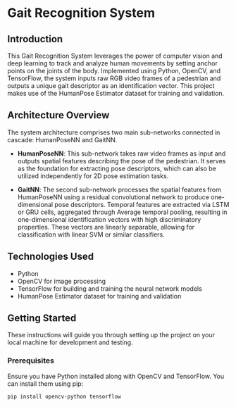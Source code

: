 # Gait Recognition System

## Introduction
This Gait Recognition System leverages the power of computer vision and deep learning to track and analyze human movements by setting anchor points on the joints of the body. Implemented using Python, OpenCV, and TensorFlow, the system inputs raw RGB video frames of a pedestrian and outputs a unique gait descriptor as an identification vector. This project makes use of the HumanPose Estimator dataset for training and validation.



## Architecture Overview
The system architecture comprises two main sub-networks connected in cascade: HumanPoseNN and GaitNN.

- **HumanPoseNN**: This sub-network takes raw video frames as input and outputs spatial features describing the pose of the pedestrian. It serves as the foundation for extracting pose descriptors, which can also be utilized independently for 2D pose estimation tasks.

- **GaitNN**: The second sub-network processes the spatial features from HumanPoseNN using a residual convolutional network to produce one-dimensional pose descriptors. Temporal features are extracted via LSTM or GRU cells, aggregated through Average temporal pooling, resulting in one-dimensional identification vectors with high discriminatory properties. These vectors are linearly separable, allowing for classification with linear SVM or similar classifiers.

## Technologies Used
- Python
- OpenCV for image processing
- TensorFlow for building and training the neural network models
- HumanPose Estimator dataset for training and validation

## Getting Started
These instructions will guide you through setting up the project on your local machine for development and testing.

### Prerequisites
Ensure you have Python installed along with OpenCV and TensorFlow. You can install them using pip:

```bash
pip install opencv-python tensorflow
